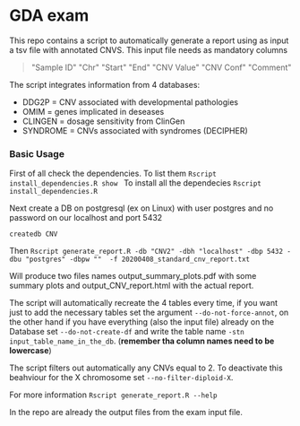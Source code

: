 # GDA exam

This repo contains a script to automatically generate a report using as input a tsv file with annotated CNVS.
This input file needs as mandatory columns 
> "Sample ID" "Chr" "Start" "End" "CNV Value" "CNV Conf" "Comment"  

The script integrates information from 4 databases:
* DDG2P = CNV associated with developmental pathologies
* OMIM = genes implicated in deseases 
* CLINGEN = dosage sensitivity from ClinGen
* SYNDROME = CNVs associated with syndromes (DECIPHER)

### Basic Usage

First of all check the dependencies. 
To list them
`Rscript install_dependencies.R show `
To install all the dependecies
`Rscript install_dependencies.R`

Next create a DB on postgresql (ex on Linux) with user postgres and no password on our localhost and port 5432

`createdb CNV`

Then
`Rscript generate_report.R -db "CNV2" -dbh "localhost" -dbp 5432 -dbu "postgres" -dbpw ""  -f 20200408_standard_cnv_report.txt`

Will produce two files names output_summary_plots.pdf with some summary plots and output_CNV_report.html with the actual report.

The script will automatically recreate the 4 tables every time, if you want just to add the necessary tables set the argument `--do-not-force-annot`, on the other hand if you have everything (also the input file) already on the Database set `--do-not-create-df` and write the table name `-stn input_table_name_in_the_db`. (**remember tha column names need to be lowercase**)

The script filters out automatically any CNVs equal to 2. To deactivate this beahviour for the X chromosome set `--no-filter-diploid-X`.

For more information
`Rscript generate_report.R --help`

In the repo are already the output files from the exam input file.
